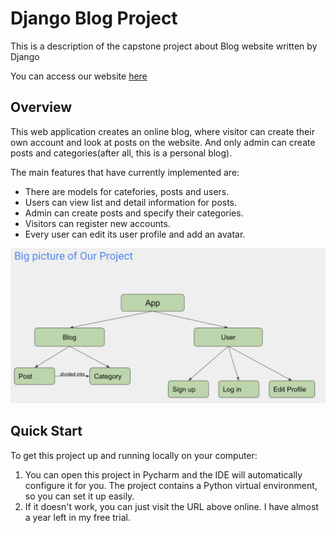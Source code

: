 # Django Blog Project

This is a description of the capstone project about Blog website written by Django

You can access our website [here](https://web-production-0f7e.up.railway.app/)

## Overview

This web application creates an online blog, where visitor can create their own account and look at posts on the website. And only admin can create posts and categories(after all, this is a personal blog).

The main features that have currently implemented are:

- There are models for catefories, posts and users.
- Users can view list and detail information for posts.
- Admin can create posts and specify their categories.
- Visitors can register new accounts.
- Every user can edit its user profile and add an avatar.

![截屏2022-12-10 21.58.59](https://raw.githubusercontent.com/zhinendemofasshi/django_blog/main/static/index.png)



## Quick Start

To get this project up and running locally on your computer:

1. You can open this project in Pycharm and the IDE will automatically configure it for you. The project contains a Python virtual environment, so you can set it up easily.
2. If it doesn't work, you can just visit the URL above online. I have almost a year left in my free trial.
